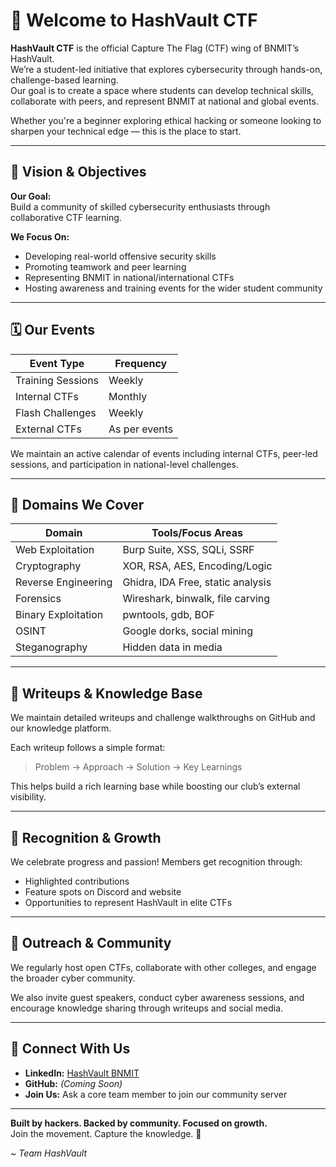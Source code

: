 # 🔐 Welcome to HashVault CTF

**HashVault CTF** is the official Capture The Flag (CTF) wing of BNMIT’s HashVault.  
We’re a student-led initiative that explores cybersecurity through hands-on, challenge-based learning.  
Our goal is to create a space where students can develop technical skills, collaborate with peers, and represent BNMIT at national and global events.

Whether you're a beginner exploring ethical hacking or someone looking to sharpen your technical edge — this is the place to start.

---

## 🎯 Vision & Objectives

**Our Goal:**  
Build a community of skilled cybersecurity enthusiasts through collaborative CTF learning.

**We Focus On:**

- Developing real-world offensive security skills
- Promoting teamwork and peer learning
- Representing BNMIT in national/international CTFs
- Hosting awareness and training events for the wider student community

---

## 🗓️ Our Events

| Event Type        | Frequency     |
|-------------------|---------------|
| Training Sessions | Weekly        |
| Internal CTFs     | Monthly       |
| Flash Challenges  | Weekly        |
| External CTFs     | As per events |

We maintain an active calendar of events including internal CTFs, peer-led sessions, and participation in national-level challenges.

---

## 🧠 Domains We Cover

| Domain              | Tools/Focus Areas                 |
|---------------------|-----------------------------------|
| Web Exploitation    | Burp Suite, XSS, SQLi, SSRF       |
| Cryptography        | XOR, RSA, AES, Encoding/Logic     |
| Reverse Engineering | Ghidra, IDA Free, static analysis |
| Forensics           | Wireshark, binwalk, file carving  |
| Binary Exploitation | pwntools, gdb, BOF                |
| OSINT               | Google dorks, social mining       |
| Steganography       | Hidden data in media              |

---

## 📖 Writeups & Knowledge Base

We maintain detailed writeups and challenge walkthroughs on GitHub and our knowledge platform.

Each writeup follows a simple format:
> Problem → Approach → Solution → Key Learnings

This helps build a rich learning base while boosting our club’s external visibility.

---

## 🎉 Recognition & Growth

We celebrate progress and passion! Members get recognition through:

- Highlighted contributions
- Feature spots on Discord and website
- Opportunities to represent HashVault in elite CTFs

---

## 🚀 Outreach & Community

We regularly host open CTFs, collaborate with other colleges, and engage the broader cyber community.

We also invite guest speakers, conduct cyber awareness sessions, and encourage knowledge sharing through writeups and social media.

---

## 🔗 Connect With Us

- **LinkedIn:** [HashVault BNMIT](https://www.linkedin.com/company/hashvault-bnmit/)
- **GitHub:** *(Coming Soon)*
- **Join Us:** Ask a core team member to join our community server

---

**Built by hackers. Backed by community. Focused on growth.**  
Join the movement. Capture the knowledge. 🔐

~ *Team HashVault*
